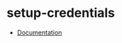 # setup-credentials

- [Documentation](https://github.com/bakdata/ci-templates/tree/main/docs/actions/setup-credentials)
